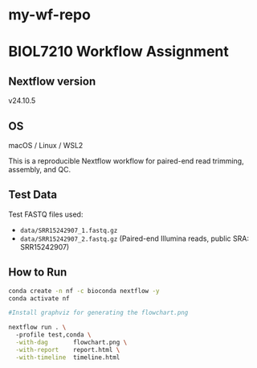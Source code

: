 # my-wf-repo
# BIOL7210 Workflow Assignment

## Nextflow version
v24.10.5

## OS
macOS / Linux / WSL2

This is a reproducible Nextflow workflow for paired-end read trimming, assembly, and QC.

## Test Data
Test FASTQ files used:
- `data/SRR15242907_1.fastq.gz`
- `data/SRR15242907_2.fastq.gz`
(Paired-end Illumina reads, public SRA: SRR15242907)

## How to Run

```bash
conda create -n nf -c bioconda nextflow -y
conda activate nf

#Install graphviz for generating the flowchart.png

nextflow run . \                                                            
  -profile test,conda \
  -with-dag       flowchart.png \
  -with-report    report.html \
  -with-timeline  timeline.html
